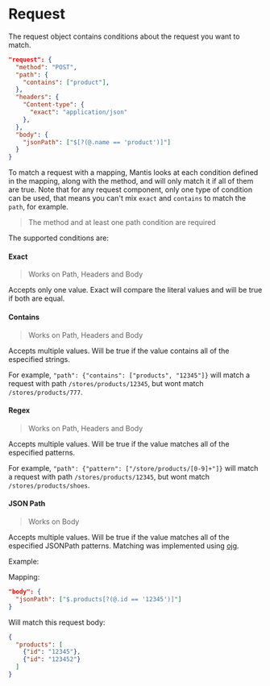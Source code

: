 # Request

The request object contains conditions about the request you want to match.

```json
"request": {
  "method": "POST",
  "path": {
    "contains": ["product"],
  },
  "headers": {
    "Content-type": {
      "exact": "application/json"
    },
  },
  "body": {
    "jsonPath": ["$[?(@.name == 'product')]"]
  }
}
```

To match a request with a mapping, Mantis looks at each condition defined in the mapping, along with the method, and will only match it if all of them are true. Note that for any request component, only one type of condition can be used, that means you can't mix `exact` and `contains` to match the `path`, for example.

> The method and at least one path condition are required

The supported conditions are:

#### Exact 

> Works on Path, Headers and Body

Accepts only one value. Exact will compare the literal values and will be true if both are equal.

#### Contains

> Works on Path, Headers and Body

Accepts multiple values. Will be true if the value contains all of the especified strings.

For example, `"path": {"contains": ["products", "12345"]}` will match a request with path `/stores/products/12345`, but wont match `/stores/products/777`.

#### Regex

> Works on Path, Headers and Body

Accepts multiple values. Will be true if the value matches all of the especified patterns.

For example, `"path": {"pattern": ["/store/products/[0-9]+"]}` will match a request with path `/stores/products/12345`, but wont match `/stores/products/shoes`.

#### JSON Path

> Works on Body

Accepts multiple values. Will be true if the value matches all of the especified JSONPath patterns. Matching was implemented using [ojg](https://github.com/ohler55/ojg).

Example:

Mapping: 
```json
"body": {
  "jsonPath": ["$.products[?(@.id == '12345')]"]
}
```

Will match this request body: 

```json
{
  "products": [
    {"id": "12345"}, 
    {"id": "123452"}
  ]
}
```

